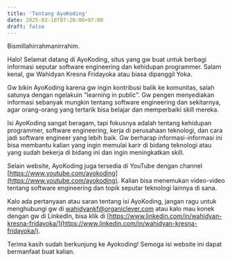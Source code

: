 ```yaml
---
title: 'Tentang AyoKoding'
date: 2025-03-16T07:20:00+07:00
draft: false
---
```


Bismillahirrahmanirrahim.

Halo! Selamat datang di AyoKoding, situs yang gw buat untuk berbagi informasi seputar software engineering dan kehidupan programmer. Salam kenal, gw Wahidyan Kresna Fridayoka atau biasa dipanggil Yoka.

Gw bikin AyoKoding karena gw ingin kontribusi balik ke komunitas, salah satunya dengan ngelakuin "learning in public". Gw pengen menyediakan informasi sebanyak mungkin tentang software engineering dan sekitarnya, agar orang-orang yang tertarik bisa belajar dan memperbaiki skill mereka.

Isi AyoKoding sangat beragam, tapi fokusnya adalah tentang kehidupan programmer, software engineering, kerja di perusahaan teknologi, dan cara jadi software engineer yang lebih baik. Gw berharap informasi-informasi ini bisa membantu kalian yang ingin memulai karir di bidang teknologi atau yang sudah bekerja di bidang ini dan ingin meningkatkan skill.

Selain website, AyoKoding juga tersedia di YouTube dengan channel [https://www.youtube.com/ayokoding](https://www.youtube.com/ayokoding). Kalian bisa menemukan video-video tentang software engineering dan topik seputar teknologi lainnya di sana.

Kalo ada pertanyaan atau saran tentang isi AyoKoding, jangan ragu untuk menghubungi gw di [wahidyankf@organiclever.com](mailto:wahidyankf@organiclever.com) atau kalo mau konek dengan gw di LinkedIn, bisa klik di [https://www.linkedin.com/in/wahidyan-kresna-fridayoka/](https://www.linkedin.com/in/wahidyan-kresna-fridayoka/).

Terima kasih sudah berkunjung ke Ayokoding! Semoga isi website ini dapat bermanfaat buat kalian.

